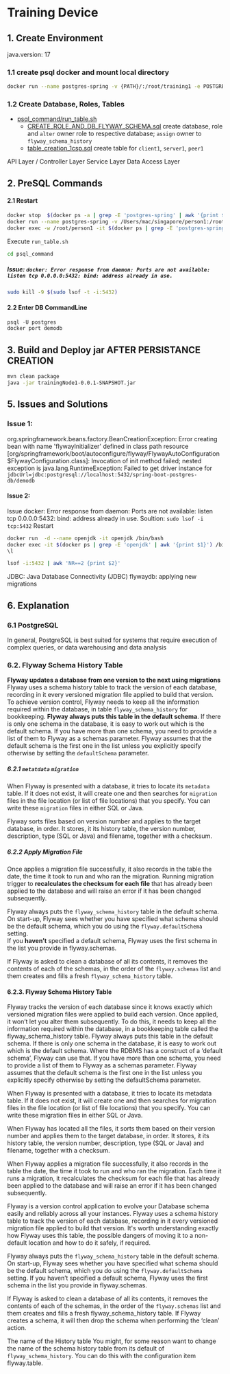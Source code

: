 # Training Device

## 1. Create Environment
java.version: 17
### 1.1 create psql docker and mount local directory
```bash
docker run --name postgres-spring -v {PATH}/:/root/training1 -e POSTGRES_PASSWORD=password -d -p 5432:5432 postgres:alpine`
```

### 1.2 Create Database, Roles, Tables
- [psql_command/run_table.sh](psql_command/run_table.sh)
    - [CREATE_ROLE_AND_DB_FLYWAY_SCHEMA.sql](psql_command/CREATE_ROLE_AND_DB_FLYWAY_SCHEMA.sh)  create database, role and `alter` owner role to respective database; `assign` owner to `flyway_schema_history`
    - [table_creation_1csp.sql](psql_command/table_creation_1csp.sh) create table for `client1`, `server1`, `peer1`

API Layer / Controller Layer
Service Layer
Data Access Layer

## 2. PreSQL Commands

#### 2.1 Restart
```bash
docker stop  $(docker ps -a | grep -E 'postgres-spring' | awk '{print $1}' | awk 'NR==1') && docker rm  $(docker ps -a | grep -E 'postgres-spring' | awk '{print $1}' | awk 'NR==1')
docker run --name postgres-spring -v /Users/mac/singapore/person1:/root/person1 -e POSTGRES_PASSWORD=password -d -p 5432:5432 postgres:alpine
docker exec -w /root/person1 -it $(docker ps | grep -E 'postgres-spring' | awk '{print $1}') /bin/bash
```
Execute `run_table.sh`
```bash
cd psql_command

```
##### Issue: `docker: Error response from daemon: Ports are not available: listen tcp 0.0.0.0:5432: bind: address already in use.`
```bash
sudo kill -9 $(sudo lsof -t -i:5432)
```


#### 2.2 Enter DB CommandLine
```sql
psql -U postgres
docker port demodb
```


## 3. Build and Deploy jar AFTER PERSISTANCE CREATION
```bash
mvn clean package
java -jar trainingNode1-0.0.1-SNAPSHOT.jar
```


## 5. Issues and Solutions

### Issue 1:

org.springframework.beans.factory.BeanCreationException:
Error creating bean with name 'flywayInitializer' defined in class path resource
[org/springframework/boot/autoconfigure/flyway/FlywayAutoConfiguration$FlywayConfiguration.class]: Invocation of init method failed;
nested exception is java.lang.RuntimeException:
Failed to get driver instance for `jdbcUrl=jdbc:postgresql://localhost:5432/spring-boot-postgres-db/demodb`


#### Issue 2:

Issue docker: Error response from daemon: Ports are not available: listen tcp 0.0.0.0:5432: bind: address already in use.
Soultion: `sudo lsof -i tcp:5432`
Restart
```bash
docker run  -d --name openjdk -it openjdk /bin/bash
docker exec -it $(docker ps | grep -E 'openjdk' | awk '{print $1}') /bin/bash
\l
```
```bash
lsof -i:5432 | awk 'NR==2 {print $2}'
```




JDBC: Java Database Connectivity (JDBC)
flywaydb: applying new migrations



## 6. Explanation

### 6.1 PostgreSQL
In general, PostgreSQL is best suited for systems that require execution of complex queries, or data warehousing and data analysis

### 6.2. Flyway Schema History Table
**Flyway updates a database from one version to the next using migrations**
Flyway uses a schema history table to track the version of each database, recording in it every versioned migration file applied to build that version.   
To achieve version control, Flyway needs to keep all the information required within the database, in table `flyway_schema_history` for bookkeeping.
**Flyway always puts this table in the default schema**. If there is only one schema in the database, it is easy to work out which is the default schema.
If you have more than one schema, you need to provide a list of them to Flyway as a schemas parameter. Flyway assumes that the default schema is the first one in the list unless you explicitly specify otherwise by setting the `defaultSchema` parameter.

##### 6.2.1 `metatdata` `migration`
When Flyway is presented with a database, it tries to locate its `metadata` table. If it does not exist, it will create one and then searches for `migration` files in the file location (or list of file locations) that you specify.
You can write these `migration` files in either SQL or Java.

Flyway sorts files based on version number and applies to the target database, in order. It stores, it its history table, the version number, description, type (SQL or Java) and filename, together with a checksum.

##### 6.2.2 Apply Migration File
Once applies a migration file successfully, it also records in the table the date, the time it took to run and who ran the migration. Running migration trigger to **recalculates the checksum for each file** that has already been applied to the database and will raise an error if it has been changed subsequently.


Flyway always puts the `flyway_schema_history` table in the default schema.   
On start-up, Flyway sees whether you have specified what schema should be the default schema, which you do using the `flyway.defaultSchema` setting.   
If you **haven’t** specified a default schema, Flyway uses the first schema in the list you provide in flyway.schemas.

If Flyway is asked to clean a database of all its contents, it removes the contents of each of the schemas, in the order of the `flyway.schemas` list and them creates and fills a fresh `flyway_schema_history` table.



#### 6.2.3. Flyway Schema History Table
Flyway tracks the version of each database since it knows exactly which versioned migration files were applied to build each version. Once applied, it won’t let you alter them subsequently. To do this, it needs to keep all the information required within the database, in a bookkeeping table called the flyway_schema_history table. Flyway always puts this table in the default schema. If there is only one schema in the database, it is easy to work out which is the default schema. Where the RDBMS has a construct of a ‘default schema’, Flyway can use that. If you have more than one schema, you need to provide a list of them to Flyway as a schemas parameter. Flyway assumes that the default schema is the first one in the list unless you explicitly specify otherwise by setting the defaultSchema parameter.

When Flyway is presented with a database, it tries to locate its metadata table. If it does not exist, it will create one and then searches for migration files in the file location (or list of file locations) that you specify. You can write these migration files in either SQL or Java.

When Flyway has located all the files, it sorts them based on their version number and applies them to the target database, in order. It stores, it its history table, the version number, description, type (SQL or Java) and filename, together with a checksum.

When Flyway applies a migration file successfully, it also records in the table the date, the time it took to run and who ran the migration. Each time it runs a migration, it recalculates the checksum for each file that has already been applied to the database and will raise an error if it has been changed subsequently.



Flyway is a version control application to evolve your Database schema easily and reliably across all your instances.
Flyway uses a schema history table to track the version of each database, recording in it every versioned migration file applied to build that version.
It's worth understanding exactly how Flyway uses this table, the possible dangers of moving it to a non-default location and how to do it safely, if required.

Flyway always puts the `flyway_schema_history` table in the default schema.
On start-up, Flyway sees whether you have specified what schema should be the default schema, which you do using the `flyway.defaultSchema` setting.
If you haven’t specified a default schema, Flyway uses the first schema in the list you provide in flyway.schemas.

If Flyway is asked to clean a database of all its contents, it removes the contents of each of the schemas, in the order of the `flyway.schemas` list and them creates and fills a fresh flyway_schema_history table.
If Flyway creates a schema, it will then drop the schema when performing the ‘clean’ action.

The name of the History table
You might, for some reason want to change the name of the schema history table from its default of `flyway_schema_history`. You can do this with the configuration item flyway.table.
